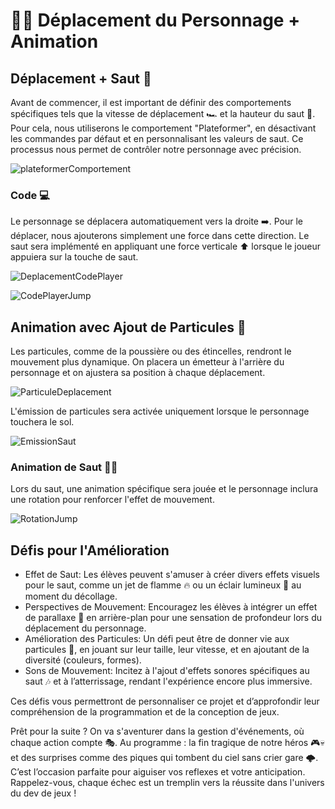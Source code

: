 # 🏃‍♂️ Déplacement du Personnage + Animation

## Déplacement + Saut 🦘
Avant de commencer, il est important de définir des comportements spécifiques tels que la vitesse de déplacement 🏎️ et la hauteur du saut 🚀. Pour cela, nous utiliserons le comportement "Plateformer", en désactivant les commandes par défaut et en personnalisant les valeurs de saut. Ce processus nous permet de contrôler notre personnage avec précision.

![plateformerComportement](Images/ComportementPlateformer.png)

### Code 💻
Le personnage se déplacera automatiquement vers la droite ➡️. Pour le déplacer, nous ajouterons simplement une force dans cette direction. Le saut sera implémenté en appliquant une force verticale ⬆️ lorsque le joueur appuiera sur la touche de saut.

![DeplacementCodePlayer](Images/DeplacementCodePlayer.png)

![CodePlayerJump](Images/CodePlayerJump.png)

## Animation avec Ajout de Particules 🎇
Les particules, comme de la poussière ou des étincelles, rendront le mouvement plus dynamique. On placera un émetteur à l'arrière du personnage et on ajustera sa position à chaque déplacement.

![ParticuleDeplacement](Images/ParticuleDeplacement.png)

L'émission de particules sera activée uniquement lorsque le personnage touchera le sol.

![EmissionSaut](Images/EmissionSaut.png)
 
### Animation de Saut 🏃‍♂️
Lors du saut, une animation spécifique sera jouée et le personnage inclura une rotation pour renforcer l'effet de mouvement.

![RotationJump](Images/RotationJump.png)

## Défis pour l'Amélioration

- Effet de Saut: Les élèves peuvent s'amuser à créer divers effets visuels pour le saut, comme un jet de flamme 🔥 ou un éclair lumineux 🌟 au moment du décollage.
- Perspectives de Mouvement: Encouragez les élèves à intégrer un effet de parallaxe 🌄 en arrière-plan pour une sensation de profondeur lors du déplacement du personnage.
- Amélioration des Particules: Un défi peut être de donner vie aux particules 🌈, en jouant sur leur taille, leur vitesse, et en ajoutant de la diversité (couleurs, formes).
- Sons de Mouvement: Incitez à l'ajout d'effets sonores spécifiques au saut 🎶 et à l’atterrissage, rendant l'expérience encore plus immersive.

Ces défis vous permettront de personnaliser ce projet et d’approfondir leur compréhension de la programmation et de la conception de jeux.

Prêt pour la suite ? On va s'aventurer dans la gestion d'événements, où chaque action compte 🎭. Au programme : la fin tragique de notre héros 🎮💀 et des surprises comme des piques qui tombent du ciel sans crier gare 🌩️. C’est l’occasion parfaite pour aiguiser vos reflexes et votre anticipation. Rappelez-vous, chaque échec est un tremplin vers la réussite dans l'univers du dev de jeux !

